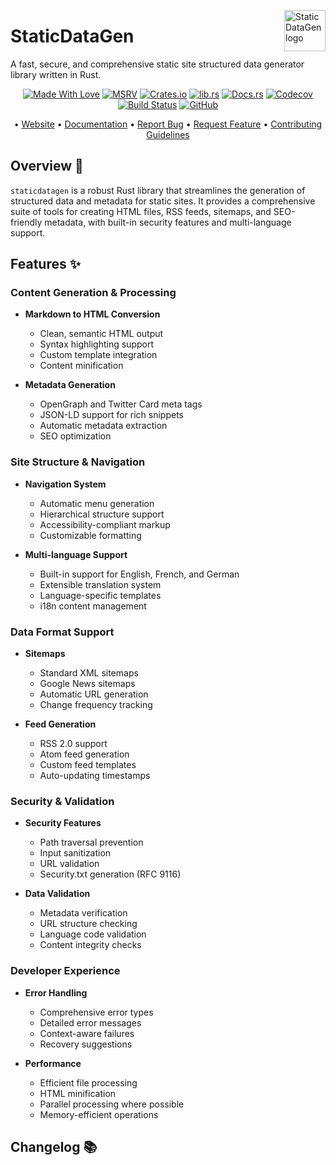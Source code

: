 <!-- markdownlint-disable MD033 MD041 -->
<img src="https://kura.pro/staticdatagen/images/logos/staticdatagen.svg"
alt="StaticDataGen logo" height="66" align="right" />
<!-- markdownlint-enable MD033 MD041 -->

# StaticDataGen

A fast, secure, and comprehensive static site structured data generator library written in Rust.

<!-- markdownlint-disable MD033 MD041 -->
<center>
<!-- markdownlint-enable MD033 MD041 -->

[![Made With Love][made-with-rust]][08] [![MSRV][msrv-badge]][08] [![Crates.io][crates-badge]][03] [![lib.rs][libs-badge]][01] [![Docs.rs][docs-badge]][04] [![Codecov][codecov-badge]][06] [![Build Status][build-badge]][07] [![GitHub][github-badge]][09]

• [Website][00] • [Documentation][04] • [Report Bug][02] • [Request Feature][02] • [Contributing Guidelines][05]

<!-- markdownlint-disable MD033 MD041 -->
</center>
<!-- markdownlint-enable MD033 MD041 -->

## Overview 🚀

`staticdatagen` is a robust Rust library that streamlines the generation of structured data and metadata for static sites. It provides a comprehensive suite of tools for creating HTML files, RSS feeds, sitemaps, and SEO-friendly metadata, with built-in security features and multi-language support.

## Features ✨

### Content Generation & Processing

- **Markdown to HTML Conversion**
  - Clean, semantic HTML output
  - Syntax highlighting support
  - Custom template integration
  - Content minification

- **Metadata Generation**
  - OpenGraph and Twitter Card meta tags
  - JSON-LD support for rich snippets
  - Automatic metadata extraction
  - SEO optimization

### Site Structure & Navigation

- **Navigation System**
  - Automatic menu generation
  - Hierarchical structure support
  - Accessibility-compliant markup
  - Customizable formatting

- **Multi-language Support**
  - Built-in support for English, French, and German
  - Extensible translation system
  - Language-specific templates
  - i18n content management

### Data Format Support

- **Sitemaps**
  - Standard XML sitemaps
  - Google News sitemaps
  - Automatic URL generation
  - Change frequency tracking

- **Feed Generation**
  - RSS 2.0 support
  - Atom feed generation
  - Custom feed templates
  - Auto-updating timestamps

### Security & Validation

- **Security Features**
  - Path traversal prevention
  - Input sanitization
  - URL validation
  - Security.txt generation (RFC 9116)

- **Data Validation**
  - Metadata verification
  - URL structure checking
  - Language code validation
  - Content integrity checks

### Developer Experience

- **Error Handling**
  - Comprehensive error types
  - Detailed error messages
  - Context-aware failures
  - Recovery suggestions

- **Performance**
  - Efficient file processing
  - HTML minification
  - Parallel processing where possible
  - Memory-efficient operations

[00]: https://staticdatagen.com
[01]: https://lib.rs/crates/staticdatagen
[02]: https://github.com/sebastienrousseau/staticdatagen/issues
[03]: https://crates.io/crates/staticdatagen
[04]: https://docs.rs/staticdatagen
[05]: https://github.com/sebastienrousseau/staticdatagen/blob/main/CONTRIBUTING.md
[06]: https://codecov.io/gh/sebastienrousseau/staticdatagen
[07]: https://github.com/sebastienrousseau/staticdatagen/actions?query=branch%3Amain
[08]: https://www.rust-lang.org/
[09]: https://github.com/sebastienrousseau/staticdatagen

[build-badge]: https://img.shields.io/github/actions/workflow/status/sebastienrousseau/staticdatagen/release.yml?branch=main&style=for-the-badge&logo=github
[codecov-badge]: https://img.shields.io/codecov/c/github/sebastienrousseau/staticdatagen?style=for-the-badge&token=yGOBUANPm3&logo=codecov
[crates-badge]: https://img.shields.io/crates/v/staticdatagen.svg?style=for-the-badge&color=fc8d62&logo=rust
[docs-badge]: https://img.shields.io/badge/docs.rs-staticdatagen-66c2a5?style=for-the-badge&labelColor=555555&logo=docs.rs
[github-badge]: https://img.shields.io/badge/github-sebastienrousseau/staticdatagen-8da0cb?style=for-the-badge&labelColor=555555&logo=github
[libs-badge]: https://img.shields.io/badge/lib.rs-v0.0.1-orange.svg?style=for-the-badge
[made-with-rust]: https://img.shields.io/badge/rust-f04041?style=for-the-badge&labelColor=c0282d&logo=rust
[msrv-badge]: https://img.shields.io/badge/MSRV-1.56.0-blue.svg?style=for-the-badge

## Changelog 📚
